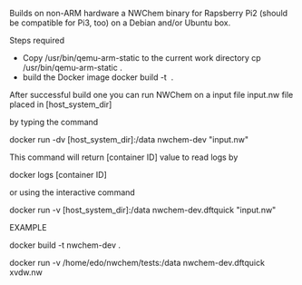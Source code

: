Builds on non-ARM hardware a NWChem binary for Rapsberry Pi2 (should be compatible for Pi3, too) on a Debian and/or Ubuntu box.

Steps required
* Copy /usr/bin/qemu-arm-static to the current work directory
cp /usr/bin/qemu-arm-static .
* build the Docker image
docker build -t <image name> .

After successful build one you can run NWChem on a input file input.nw file placed in [host_system_dir]

by typing the command

docker run -dv [host_system_dir]:/data nwchem-dev "input.nw"

This command will return [container ID] value to read logs by

docker logs [container ID]

or using the interactive command

docker run -v [host_system_dir]:/data nwchem-dev.dftquick "input.nw"

EXAMPLE

docker build -t nwchem-dev .

docker run -v /home/edo/nwchem/tests:/data nwchem-dev.dftquick xvdw.nw

